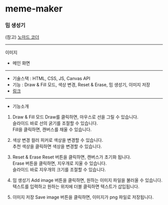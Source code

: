 # meme-maker

### 밈 생성기

(참고) [노마드 코더](https://nomadcoders.co/)

---

이미지

- 메인 화면

---

- 기술스택 : HTML, CSS, JS, Canvas API <br >
- 기능 : Draw & Fill 모드, 색상 변경, Reset & Erase, 밈 생성기, 이미지 저장 <br >
- [링크]()

---

- 기능소개

1. Draw & Fill 모드
   Draw를 클릭하면, 마우스로 선을 그릴 수 있습니다. </br>
   슬라이드 바로 선의 굵기를 조절할 수 있습니다. </br>
   Fill을 클릭하면, 캔버스를 채울 수 있습니다. </br>

2. 색상 변경
   컬러 피커로 색상을 변경할 수 있습니다. </br>
   추천 색상을 클릭하면 색상을 변경할 수 있습니다. </br>

3. Reset & Erase
   Reset 버튼을 클릭하면, 캔버스가 초기화 됩니다. </br>
   Erase 버튼을 클릭하면, 지우개로 지울 수 있습니다. </br>
   슬라이드 바로 지우개의 크기를 조절할 수 있습니다. </br>

4. 밈 생성기
   Add image 버튼을 클릭하면, 원하는 이미지 파일을 불러올 수 있습니다. </br>
   텍스트를 입력하고 원하는 위치에 더블 클릭하면 텍스트가 삽입됩니다. </br>

5. 이미지 저장
   Save image 버튼을 클릭하면, 이미지가 png 파일로 저장됩니다. </br>
